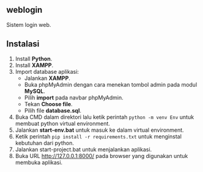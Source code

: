 ## weblogin

Sistem login web.

## Instalasi

1. Install **Python**.
2. Install **XAMPP**.
3. Import database aplikasi:
   - Jalankan **XAMPP**.
   - Buka phpMyAdmin dengan cara menekan tombol admin pada modul **MySQL**.
   - Pilih **import** pada navbar phpMyAdmin.
   - Tekan **Choose file**.
   - Pilih file **database.sql**.
4. Buka CMD dalam direktori lalu ketik perintah `python -m venv Env` untuk membuat python virtual environment.
5. Jalankan **start-env.bat** untuk masuk ke dalam virtual environment.
6. Ketik perintah `pip install -r requirements.txt` untuk menginstal kebutuhan dari python.
7. Jalankan start-project.bat untuk menjalankan aplikasi.
8. Buka URL http://127.0.0.1:8000/ pada browser yang digunakan untuk membuka aplikasi.
